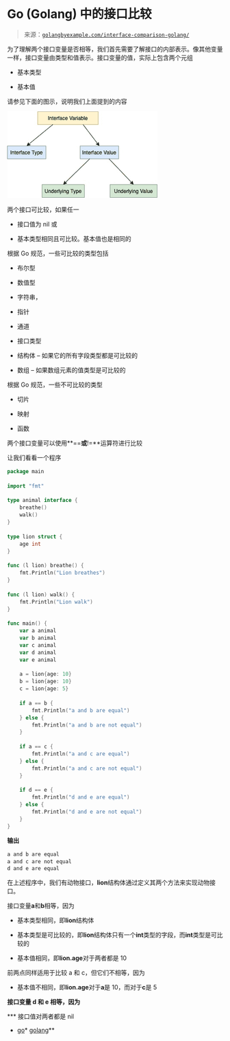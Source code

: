 <!--yml

类别：未分类

日期：2024-10-13 06:22:11

-->

# Go (Golang) 中的接口比较

> 来源：[`golangbyexample.com/interface-comparison-golang/`](https://golangbyexample.com/interface-comparison-golang/)

为了理解两个接口变量是否相等，我们首先需要了解接口的内部表示。像其他变量一样，接口变量由类型和值表示。接口变量的值，实际上包含两个元组

+   基本类型

+   基本值

请参见下面的图示，说明我们上面提到的内容

![](img/e09464771d53171817cfeecf9da6a93e.png)

两个接口可比较，如果任一

+   接口值为 nil 或

+   基本类型相同且可比较。基本值也是相同的

根据 Go 规范，一些可比较的类型包括

+   布尔型

+   数值型

+   字符串，

+   指针

+   通道

+   接口类型

+   结构体 – 如果它的所有字段类型都是可比较的

+   数组 – 如果数组元素的值类型是可比较的

根据 Go 规范，一些不可比较的类型

+   切片

+   映射

+   函数

两个接口变量可以使用**==**或**!=**运算符进行比较

让我们看看一个程序

```go
package main

import "fmt"

type animal interface {
	breathe()
	walk()
}

type lion struct {
	age int
}

func (l lion) breathe() {
	fmt.Println("Lion breathes")
}

func (l lion) walk() {
	fmt.Println("Lion walk")
}

func main() {
	var a animal
	var b animal
	var c animal
	var d animal
	var e animal

	a = lion{age: 10}
	b = lion{age: 10}
	c = lion{age: 5}

	if a == b {
		fmt.Println("a and b are equal")
	} else {
		fmt.Println("a and b are not equal")
	}

	if a == c {
		fmt.Println("a and c are equal")
	} else {
		fmt.Println("a and c are not equal")
	}

	if d == e {
		fmt.Println("d and e are equal")
	} else {
		fmt.Println("d and e are not equal")
	}
}
```

**输出**

```go
a and b are equal
a and c are not equal
d and e are equal
```

在上述程序中，我们有动物接口，**lion**结构体通过定义其两个方法来实现动物接口。

接口变量**a**和**b**相等，因为

+   基本类型相同，即**lion**结构体

+   基本类型是可比较的，即**lion**结构体只有一个**int**类型的字段，而**int**类型是可比较的

+   基本值相同，即**lion.age**对于两者都是 10

前两点同样适用于比较 a 和 c，但它们不相等，因为

+   基本值不相同，即**lion.age**对于**a**是 10，而对于**c**是 5

**接口变量 d 和 e 相等，因为**

***   接口值对两者都是 nil

+   [go](https://golangbyexample.com/tag/go/)*   [golang](https://golangbyexample.com/tag/golang/)**
